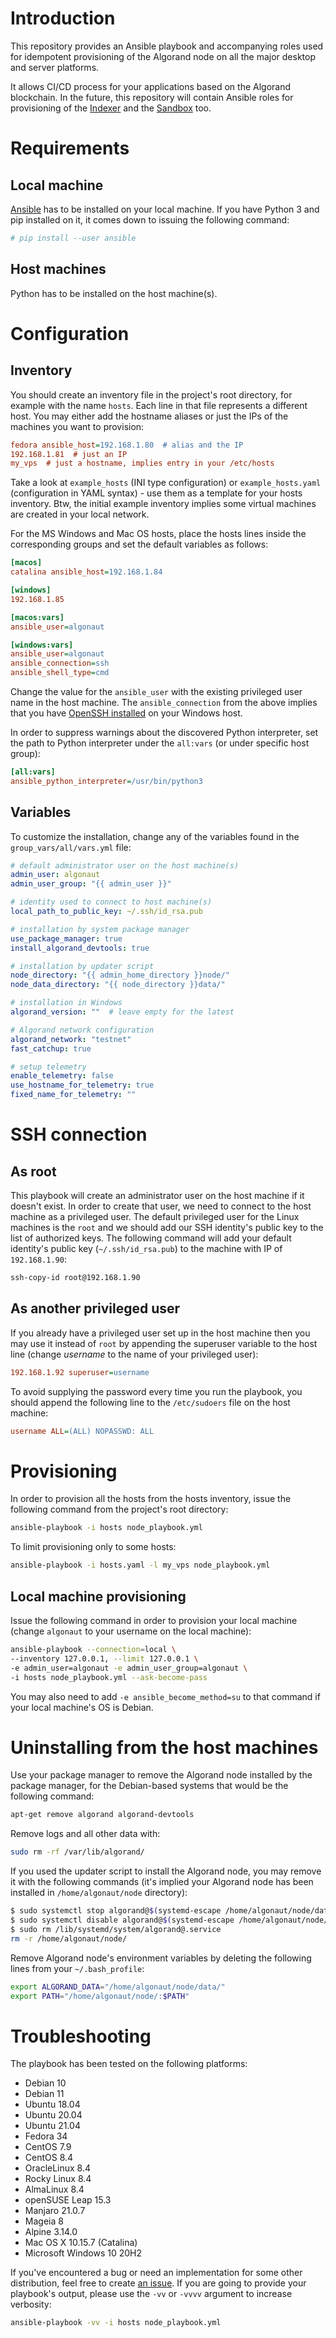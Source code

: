 # Introduction

This repository provides an Ansible playbook and accompanying roles used for idempotent provisioning of the Algorand node on all the major desktop and server platforms.

It allows CI/CD process for your applications based on the Algorand blockchain. In the future, this repository will contain Ansible roles for provisioning of the [Indexer](https://github.com/algorand/indexer) and the [Sandbox](https://github.com/algorand/sandbox) too.


# Requirements

## Local machine

[Ansible](https://docs.ansible.com/ansible/latest/installation_guide/intro_installation.html) has to be installed on your local machine. If you have Python 3 and pip installed on it, it comes down to issuing the following command:

```bash
# pip install --user ansible
```

## Host machines

Python has to be installed on the host machine(s).


# Configuration

## Inventory

You should create an inventory file in the project's root directory, for example with the name `hosts`. Each line in that file represents a different host. You may either add the hostname aliases or just the IPs of the machines you want to provision:

```ini
fedora ansible_host=192.168.1.80  # alias and the IP
192.168.1.81  # just an IP
my_vps  # just a hostname, implies entry in your /etc/hosts
```

Take a look at `example_hosts` (INI type configuration) or `example_hosts.yaml` (configuration in YAML syntax) - use them as a template for your hosts inventory. Btw, the initial example inventory implies some virtual machines are created in your local network.

For the MS Windows and Mac OS hosts, place the hosts lines inside the corresponding groups and set the default variables as follows:

```ini
[macos]
catalina ansible_host=192.168.1.84

[windows]
192.168.1.85

[macos:vars]
ansible_user=algonaut

[windows:vars]
ansible_user=algonaut
ansible_connection=ssh
ansible_shell_type=cmd
```

Change the value for the `ansible_user` with the existing privileged user name in the host machine. The `ansible_connection` from the above implies that you have [OpenSSH installed](https://github.com/PowerShell/Win32-OpenSSH/wiki/Install-Win32-OpenSSH) on your Windows host.

In order to suppress warnings about the discovered Python interpreter, set the path to Python interpreter under the `all:vars` (or under specific host group):

```ini
[all:vars]
ansible_python_interpreter=/usr/bin/python3
```


## Variables

To customize the installation, change any of the variables found in the `group_vars/all/vars.yml` file:

```yaml
# default administrator user on the host machine(s)
admin_user: algonaut
admin_user_group: "{{ admin_user }}"

# identity used to connect to host machine(s)
local_path_to_public_key: ~/.ssh/id_rsa.pub

# installation by system package manager
use_package_manager: true
install_algorand_devtools: true

# installation by updater script
node_directory: "{{ admin_home_directory }}node/"
node_data_directory: "{{ node_directory }}data/"

# installation in Windows
algorand_version: ""  # leave empty for the latest

# Algorand network configuration
algorand_network: "testnet"
fast_catchup: true

# setup telemetry
enable_telemetry: false
use_hostname_for_telemetry: true
fixed_name_for_telemetry: ""
```


# SSH connection

## As root

This playbook will create an administrator user on the host machine if it doesn't exist. In order to create that user, we need to connect to the host machine as a privileged user. The default privileged user for the Linux machines is the `root` and we should add our SSH identity's public key to the list of authorized keys. The following command will add your default identity's public key (`~/.ssh/id_rsa.pub`) to the machine with IP of `192.168.1.90`:

```bash
ssh-copy-id root@192.168.1.90
```

## As another privileged user

If you already have a privileged user set up in the host machine then you may use it instead of `root` by appending the superuser variable to the host line (change *username* to the name of your privileged user):

```ini
192.168.1.92 superuser=username
```

To avoid supplying the password every time you run the playbook, you should append the following line to the `/etc/sudoers` file on the host machine:

```ini
username ALL=(ALL) NOPASSWD: ALL
```


# Provisioning

In order to provision all the hosts from the hosts inventory, issue the following command from the project's root directory:

```bash
ansible-playbook -i hosts node_playbook.yml
```

To limit provisioning only to some hosts:

```bash
ansible-playbook -i hosts.yaml -l my_vps node_playbook.yml
```

## Local machine provisioning

Issue the following command in order to provision your local machine (change `algonaut` to your username on the local machine):

```bash
ansible-playbook --connection=local \
--inventory 127.0.0.1, --limit 127.0.0.1 \
-e admin_user=algonaut -e admin_user_group=algonaut \
-i hosts node_playbook.yml --ask-become-pass
```

You may also need to add `-e ansible_become_method=su` to that command if your local machine's OS is Debian.


# Uninstalling from the host machines

Use your package manager to remove the Algorand node installed by the package manager, for the Debian-based systems that would be the following command:

```bash
apt-get remove algorand algorand-devtools
```
Remove logs and all other data with:

```bash
sudo rm -rf /var/lib/algorand/
```

If you used the updater script to install the Algorand node, you may remove it with the following commands (it's implied your Algorand node has been installed in `/home/algonaut/node` directory):

```bash
$ sudo systemctl stop algorand@$(systemd-escape /home/algonaut/node/data)
$ sudo systemctl disable algorand@$(systemd-escape /home/algonaut/node/data)
$ sudo rm /lib/systemd/system/algorand@.service
rm -r /home/algonaut/node/
```

Remove Algorand node's environment variables by deleting the following lines from your `~/.bash_profile`:

```bash
export ALGORAND_DATA="/home/algonaut/node/data/"
export PATH="/home/algonaut/node/:$PATH"
```


# Troubleshooting

The playbook has been tested on the following platforms:

- Debian 10
- Debian 11
- Ubuntu 18.04
- Ubuntu 20.04
- Ubuntu 21.04
- Fedora 34
- CentOS 7.9
- CentOS 8.4
- OracleLinux 8.4
- Rocky Linux 8.4
- AlmaLinux 8.4
- openSUSE Leap 15.3
- Manjaro 21.0.7
- Mageia 8
- Alpine 3.14.0
- Mac OS X 10.15.7 (Catalina)
- Microsoft Windows 10 20H2

If you've encountered a bug or need an implementation for some other distribution, feel free to create [an issue](https://github.com/ipaleka/algorand-provisioning/issues). If you are going to provide your playbook's output, please use the `-vv` or `-vvvv` argument to increase verbosity:

```bash
ansible-playbook -vv -i hosts node_playbook.yml
```
